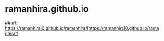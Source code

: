 # ramanhira.github.io

##url: https://ramanhira10.github.io/ramanhira/[https://ramanhira10.github.io/ramanhira/]
